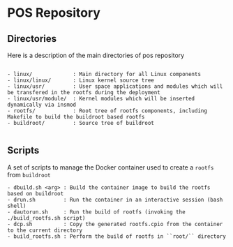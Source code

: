 
# POS Repository

## Directories

Here is a description of the main directories of pos repository

```

- linux/             : Main directory for all Linux components
- linux/linux/       : Linux kernel source tree
- linux/usr/         : User space applications and modules which will be transfered in the rootfs during the deployment
- linux/usr/module/  : Kernel modules which will be inserted dynamically via insmod
- rootfs/            : Root tree of rootfs components, including Makefile to build the buildroot based rootfs
- buildroot/         : Source tree of buildroot


```

## Scripts

A set of scripts to manage the Docker container used to create a ``rootfs`` from ``buildroot``

```
- dbuild.sh <arg> : Build the container image to build the rootfs based on buildroot
- drun.sh         : Run the container in an interactive session (bash shell)
- dautorun.sh     : Run the build of rootfs (invoking the ./build_rootfs.sh script)
- dcp.sh          : Copy the generated rootfs.cpio from the container to the current directory
- build_rootfs.sh : Perform the build of rootfs in ``root/`` directory

```


